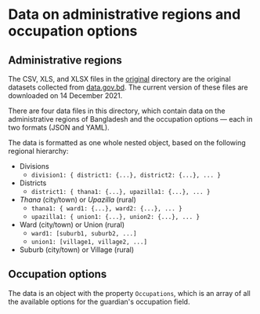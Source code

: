 # Data on administrative regions and occupation options

## Administrative regions

The CSV, XLS, and XLSX files in the [original](./original) directory are the original datasets collected from [data.gov.bd](http://data.gov.bd/group/education). The current version of these files are downloaded on 14 December 2021.

There are four data files in this directory, which contain data on the administrative regions of Bangladesh and the occupation options — each in two formats (JSON and YAML).

The data is formatted as one whole nested object, based on the following regional hierarchy:

- Divisions
    - `division1: { district1: {...}, district2: {...}, ... }`
- Districts
    - `district1: { thana1: {...}, upazilla1: {...}, ... }`
- *Thana* (city/town) or *Upazilla* (rural)
    - `thana1: { ward1: {...}, ward2: {...}, ... }`
    - `upazilla1: { union1: {...}, union2: {...}, ... }`
- Ward (city/town) or Union (rural)
    - `ward1: [suburb1, suburb2, ...]`
    - `union1: [village1, village2, ...]`
- Suburb (city/town) or Village (rural)

## Occupation options

The data is an object with the property `Occupations`, which is an array of all the available options for the guardian's occupation field.
